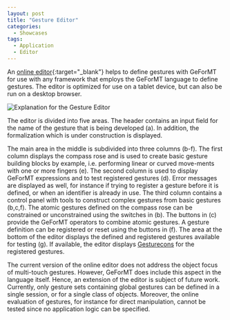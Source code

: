 ```yaml
---
layout: post
title: "Gesture Editor"
categories:
  - Showcases
tags:
  - Application
  - Editor
---
```


An [online editor](../../../../assets/showcases/editor){:target="_blank"} helps to define gestures with GeForMT for use with any framework that employs the GeForMT language to define gestures. The editor is optimized for use on a tablet device, but can also be run on a desktop browser.

![Explanation for the Gesture Editor](../../../../assets/images/geformt_editor_explanation.png)

The editor is divided into five areas. The header contains an input field for the name of the gesture that is being developed (a). In addition, the formalization which is under construction is displayed.

The main area in the middle is subdivided into three columns (b-f). The first column displays the compass rose and is used to create basic gesture building blocks by example, i.e. performing linear or curved move-ments with one or more fingers (e). The second column is used to display GeForMT expressions and to test registered gestures (d). Error messages are displayed as well, for instance if trying to register a gesture before it is defined, or when an identifier is already in use. The third column contains a control panel with tools to construct complex gestures from basic gestures (b,c,f). The atomic gestures defined on the compass rose can be constrained or unconstrained using the switches in (b). The buttons in (c) provide the GeForMT operators to combine atomic gestures. A gesture definition can be registered or reset using the buttons in (f). The area at the bottom of the editor displays the defined and registered gestures available for testing (g). If available, the editor displays [Gesturecons](http://gesturecons.com/) for the registered gestures.

The current version of the online editor does not address the object focus of multi-touch gestures. However, GeForMT does include this aspect in the language itself. Hence, an extension of the editor is subject of future work. Currently, only gesture sets containing global gestures can be defined in a single session, or for a single class of objects. Moreover, the online evaluation of gestures, for instance for direct manipulation, cannot be tested since no application logic can be specified.